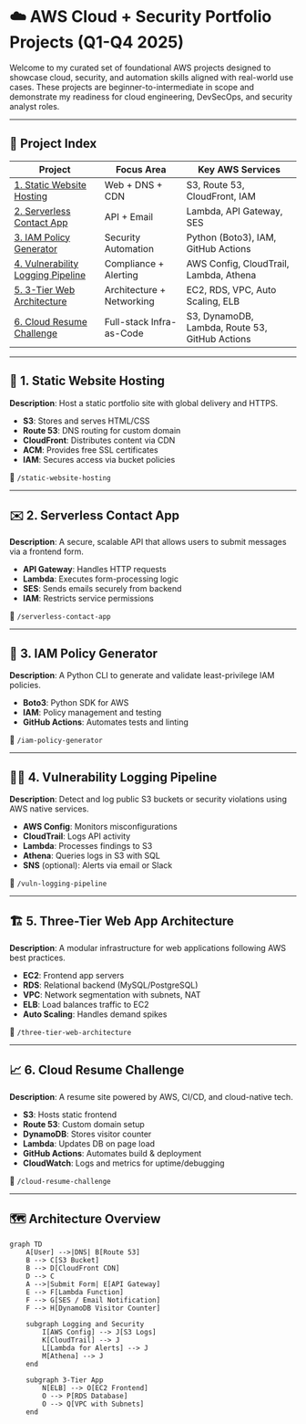 # ☁️ AWS Cloud + Security Portfolio Projects (Q1-Q4 2025)

Welcome to my curated set of foundational AWS projects designed to showcase cloud, security, and automation skills aligned with real-world use cases. These projects are beginner-to-intermediate in scope and demonstrate my readiness for cloud engineering, DevSecOps, and security analyst roles.

---

## 🧩 Project Index

| Project | Focus Area | Key AWS Services |
|--------|-------------|------------------|
| [1. Static Website Hosting](#1-static-website-hosting) | Web + DNS + CDN | S3, Route 53, CloudFront, IAM |
| [2. Serverless Contact App](#2-serverless-contact-app) | API + Email | Lambda, API Gateway, SES |
| [3. IAM Policy Generator](#3-iam-policy-generator) | Security Automation | Python (Boto3), IAM, GitHub Actions |
| [4. Vulnerability Logging Pipeline](#4-vulnerability-logging-pipeline) | Compliance + Alerting | AWS Config, CloudTrail, Lambda, Athena |
| [5. 3-Tier Web Architecture](#5-three-tier-web-app-architecture) | Architecture + Networking | EC2, RDS, VPC, Auto Scaling, ELB |
| [6. Cloud Resume Challenge](#6-cloud-resume-challenge) | Full-stack Infra-as-Code | S3, DynamoDB, Lambda, Route 53, GitHub Actions |

---

## 🔧 1. Static Website Hosting
**Description**: Host a static portfolio site with global delivery and HTTPS.
- **S3**: Stores and serves HTML/CSS
- **Route 53**: DNS routing for custom domain
- **CloudFront**: Distributes content via CDN
- **ACM**: Provides free SSL certificates
- **IAM**: Secures access via bucket policies

📁 `/static-website-hosting`

---

## ✉️ 2. Serverless Contact App
**Description**: A secure, scalable API that allows users to submit messages via a frontend form.
- **API Gateway**: Handles HTTP requests
- **Lambda**: Executes form-processing logic
- **SES**: Sends emails securely from backend
- **IAM**: Restricts service permissions

📁 `/serverless-contact-app`

---

## 🔐 3. IAM Policy Generator
**Description**: A Python CLI to generate and validate least-privilege IAM policies.
- **Boto3**: Python SDK for AWS
- **IAM**: Policy management and testing
- **GitHub Actions**: Automates tests and linting

📁 `/iam-policy-generator`

---

## 🕵️‍♂️ 4. Vulnerability Logging Pipeline
**Description**: Detect and log public S3 buckets or security violations using AWS native services.
- **AWS Config**: Monitors misconfigurations
- **CloudTrail**: Logs API activity
- **Lambda**: Processes findings to S3
- **Athena**: Queries logs in S3 with SQL
- **SNS** (optional): Alerts via email or Slack

📁 `/vuln-logging-pipeline`

---

## 🏗️ 5. Three-Tier Web App Architecture
**Description**: A modular infrastructure for web applications following AWS best practices.
- **EC2**: Frontend app servers
- **RDS**: Relational backend (MySQL/PostgreSQL)
- **VPC**: Network segmentation with subnets, NAT
- **ELB**: Load balances traffic to EC2
- **Auto Scaling**: Handles demand spikes

📁 `/three-tier-web-architecture`

---

## 📈 6. Cloud Resume Challenge
**Description**: A resume site powered by AWS, CI/CD, and cloud-native tech.
- **S3**: Hosts static frontend
- **Route 53**: Custom domain setup
- **DynamoDB**: Stores visitor counter
- **Lambda**: Updates DB on page load
- **GitHub Actions**: Automates build & deployment
- **CloudWatch**: Logs and metrics for uptime/debugging

📁 `/cloud-resume-challenge`

---

## 🗺️ Architecture Overview

```mermaid
graph TD
    A[User] -->|DNS| B[Route 53]
    B --> C[S3 Bucket]
    B --> D[CloudFront CDN]
    D --> C
    A -->|Submit Form| E[API Gateway]
    E --> F[Lambda Function]
    F --> G[SES / Email Notification]
    F --> H[DynamoDB Visitor Counter]

    subgraph Logging and Security
        I[AWS Config] --> J[S3 Logs]
        K[CloudTrail] --> J
        L[Lambda for Alerts] --> J
        M[Athena] --> J
    end

    subgraph 3-Tier App
        N[ELB] --> O[EC2 Frontend]
        O --> P[RDS Database]
        O --> Q[VPC with Subnets]
    end
